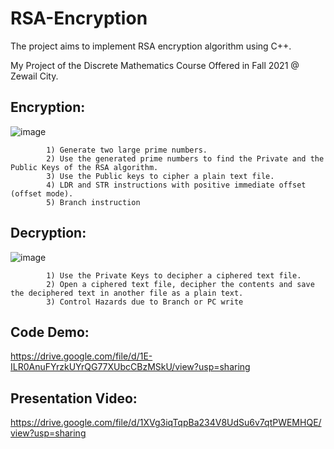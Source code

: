 # RSA-Encryption
The project aims to implement RSA encryption algorithm using C++.

My Project of the Discrete Mathematics Course Offered in Fall 2021 @ Zewail City.


## Encryption:
![image](https://user-images.githubusercontent.com/58476343/220203772-5e955e04-dec6-4162-a0f7-58352f5c0d99.png)

            1) Generate two large prime numbers. 
            2) Use the generated prime numbers to find the Private and the Public Keys of the RSA algorithm.
            3) Use the Public keys to cipher a plain text file.
            4) LDR and STR instructions with positive immediate offset (offset mode).
            5) Branch instruction
 
## Decryption:
![image](https://user-images.githubusercontent.com/58476343/220203806-3a341087-758d-45e5-bc90-35b48ffd072e.png)

            1) Use the Private Keys to decipher a ciphered text file.
            2) Open a ciphered text file, decipher the contents and save the deciphered text in another file as a plain text.
            3) Control Hazards due to Branch or PC write
     

## Code Demo:
https://drive.google.com/file/d/1E-ILR0AnuFYrzkUYrQG77XUbcCBzMSkU/view?usp=sharing

## Presentation Video:
https://drive.google.com/file/d/1XVg3iqTqpBa234V8UdSu6v7qtPWEMHQE/view?usp=sharing
